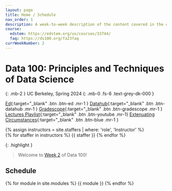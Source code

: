 ```yaml
---
layout: page
title: Home / Schedule
nav_order: 1
description: A week-to-week description of the content covered in the course.
course:
  edstem: https://edstem.org/us/courses/33744/
  faq: https://ds100.org/fa23faq
currWeekNumber: 2
---
```


# Data 100: Principles and Techniques of Data Science

{: .mb-2 }
UC Berkeley, Spring 2024
{: .mb-0 .fs-6 .text-grey-dk-000 }

[Ed](https://edstem.org/us/courses/51810/discussion/){:target="\_blank" .btn .btn-ed .mr-1 }
[Datahub](http://data100.datahub.berkeley.edu/){:target="\_blank" .btn .btn-datahub .mr-1 }
[Gradescope](https://www.gradescope.com/courses/696886){:target="\_blank" .btn .btn-gradescope .mr-1 }
[Lectures Playlist](https://www.youtube.com/playlist?list=PLQCcNQgUcDfpyNlB6sAsLHjxr3fcsakez){:target="\_blank" .btn .btn-youtube .mr-1}
[Extenuating Circumstances](https://forms.gle/HFdpmHzBu1e7zcF2A){:target="\_blank" .btn .btn-blue .mr-1 }

<div>
{% assign instructors = site.staffers | where: 'role', 'Instructor' %}
  <div class="role">
    {% for staffer in instructors %}
    {{ staffer }}
    {% endfor %}
  </div>
</div>

{: .highlight }

> Welcome to [Week 2](#week-{{page.currWeekNumber}}) of Data 100!


<a name="schedule"></a>

## Schedule

{% for module in site.modules %}
{{ module }}
{% endfor %}
